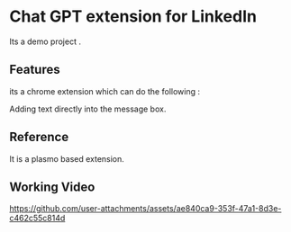

# Chat GPT extension for LinkedIn

Its a demo project .



## Features

its a chrome extension which can do the following :

Adding text directly into the message box.


## Reference

It is a plasmo based extension. 


## Working Video



https://github.com/user-attachments/assets/ae840ca9-353f-47a1-8d3e-c462c55c814d





